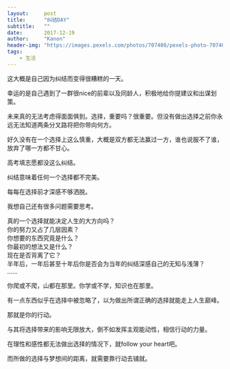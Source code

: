 ```yaml
---
layout:     post
title:      "纠结DAY"
subtitle:   ""
date:       2017-12-19
author:     "Kanon"
header-img: "https://images.pexels.com/photos/707408/pexels-photo-707408.jpeg?w=940&h=650&auto=compress&cs=tinysrgb"
tags:
    - 生活
---
```


这大概是自己因为纠结而变得很糟糕的一天。

幸运的是自己遇到了一群很nice的前辈以及同龄人，积极地给你提建议和出谋划策。

未来真的无法考虑得面面俱到。选择，重要吗？很重要。但没有做出选择之前你永远无法知道两条分叉路将把你带向何方。

好久没有在一个选择上这么慎重，大概是双方都无法赢过一方，谁也说服不了谁，放弃了哪一方都不甘心。

高考填志愿都没这么纠结。

纠结意味着任何一个选择都不完美。

每每在选择前才深感不够洒脱。

我想自己还有很多问题需要思考。

真的一个选择就能决定人生的大方向吗？  
你的努力又占了几层因素？  
你想要的东西究竟是什么？  
你最初的想法又是什么？  
现在是否背离了它？  
半年后，一年后甚至十年后你是否会为当年的纠结深感自己的无知与浅薄？  
......

你爬或不爬，山都在那里。你学或不学，知识也在那里。

有一点东西似乎在选择中被忽略了，以为做出所谓正确的选择就能走上人生巅峰。

那就是你的行动。

与其将选择带来的影响无限放大，倒不如发挥主观能动性，相信行动的力量。

在理性和感性都无法做出选择的情况下，就follow your heart吧。

而所做的选择与梦想间的距离，就需要靠行动去铺就。
